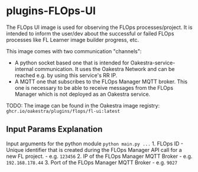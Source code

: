 # plugins-FLOps-UI
The FLOps UI image is used for observing the FLOps processes/project.
It is intended to inform the user/dev about the successful or failed FLOps processes like FL Learner image builder progress, etc.

This image comes with two communication "channels":
- A python socket based one that is intended for Oakestra-service-internal communication. It uses the Oakestra Network and can be reached e.g. by using this service's RR IP.
- A MQTT one that subscribes to the FLOps Manager MQTT broker. This one is necessary to be able to receive messages from the FLOps Manager which is not deployed as an Oakestra service.

TODO: The image can be found in the Oakestra image registry: `ghcr.io/oakestra/plugins/flops/fl-ui:latest`

## Input Params Explanation
Input arguments for the python module ```python main.py ...```
    1. FLOps ID - Unique identifier that is created during the FLOps Manager API call for a new FL project.
        - e.g. `123456`
    2. IP of the FLOps Manager MQTT Broker
        - e.g. `192.168.178.44`
    3. Port of the FLOps Manager MQTT Broker
        - e.g. `9027`
